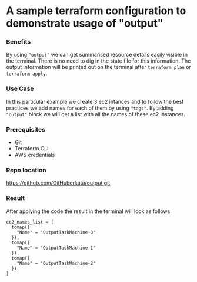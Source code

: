 
# A sample terraform configuration to demonstrate usage of "output" 

### Benefits
By using `"output"` we can get summarised resource details easily visible in the terminal. There is no need to dig in the state file for this information.
The output information will be printed out on the terminal after ``` terraform plan ``` or ```terraform apply```.

### Use Case
In this particular example we create 3 ec2 intances and to follow the best practices we add names for each of them by using `"tags"`. By adding `"output"` block we will get a list with all the names of these ec2 instances.

### Prerequisites
- Git
- Terraform CLI
- AWS credentials

### Repo location
https://github.com/GitHuberkata/output.git

### Result
After applying the code the result in the terminal will look as follows:

```
ec2_names_list = [
  tomap({
    "Name" = "OutputTaskMachine-0"
  }),
  tomap({
    "Name" = "OutputTaskMachine-1"
  }),
  tomap({
    "Name" = "OutputTaskMachine-2"
  }),
]
```
